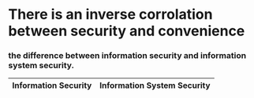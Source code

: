 # There is an inverse corrolation between security and convenience 

### the difference between information security and information system security.

| Information Security | Information **System** Security |
| -------------------- | ------------------------------- |
